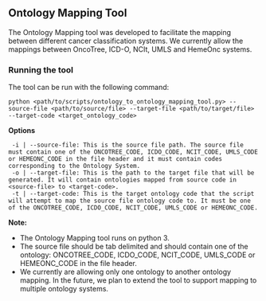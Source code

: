 ## Ontology Mapping Tool

The Ontology Mapping tool was developed to facilitate the mapping between different cancer classification systems. We currently allow the mappings between OncoTree, ICD-O, NCIt, UMLS and HemeOnc systems.

### Running the tool

The tool can be run with the following command:
```
python <path/to/scripts/ontology_to_ontology_mapping_tool.py> --source-file <path/to/source/file> --target-file <path/to/target/file> --target-code <target_ontology_code>
```

**Options**
```
 -i | --source-file: This is the source file path. The source file must contain one of the ONCOTREE_CODE, ICDO_CODE, NCIT_CODE, UMLS_CODE or HEMEONC_CODE in the file header and it must contain codes corresponding to the Ontology System.
 -o | --target-file: This is the path to the target file that will be generated. It will contain ontologies mapped from source code in <source-file> to <target-code>.
 -t | --target-code: This is the target ontology code that the script will attempt to map the source file ontology code to. It must be one of the ONCOTREE_CODE, ICDO_CODE, NCIT_CODE, UMLS_CODE or HEMEONC_CODE.
```

**Note:**
- The Ontology Mapping tool runs on python 3.
- The source file should be tab delimited and should contain one of the ontology: ONCOTREE_CODE, ICDO_CODE, NCIT_CODE, UMLS_CODE or HEMEONC_CODE in the file header.
- We currently are allowing only one ontology to another ontology mapping. In the future, we plan to extend the tool to support mapping to multiple ontology systems.
